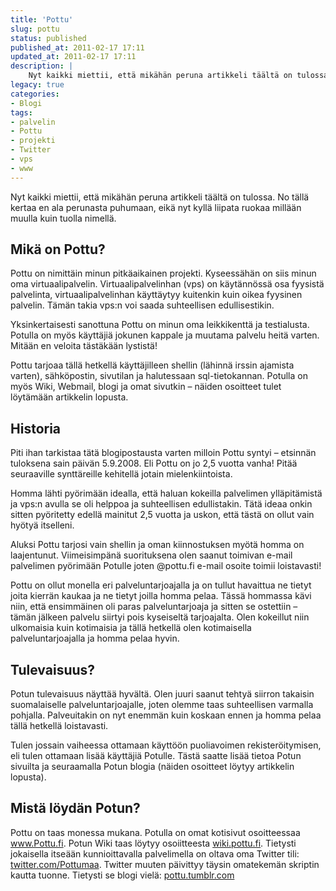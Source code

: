 ```yaml
---
title: 'Pottu'
slug: pottu
status: published
published_at: 2011-02-17 17:11
updated_at: 2011-02-17 17:11
description: |
    Nyt kaikki miettii, että mikähän peruna artikkeli täältä on tulossa. No tällä kertaa en ala perunasta puhumaan, eikä nyt kyllä liipata ruokaa millään muulla kuin tuolla nimellä. Mikä on Pottu? Pottu on nimittäin minun pitkäaikainen projekti. Kyseessähän on siis minun oma virtuaalipalvelin. Virtuaalipalvelinhan (vps) on käytännössä osa fyysistä palvelinta, virtuaalipalvelinhan käyttäytyy kuitenkin kuin oikea fyysinen… Jatka lukemista Pottu
legacy: true
categories:
- Blogi
tags:
- palvelin
- Pottu
- projekti
- Twitter
- vps
- www
---
```


<p>Nyt kaikki miettii, että mikähän peruna artikkeli täältä on tulossa. No tällä kertaa en ala perunasta puhumaan, eikä nyt kyllä liipata ruokaa millään muulla kuin tuolla nimellä.</p>
<h2>Mikä on Pottu?</h2>
<p>Pottu on nimittäin minun pitkäaikainen projekti. Kyseessähän on siis minun oma virtuaalipalvelin. Virtuaalipalvelinhan (vps) on käytännössä osa fyysistä palvelinta, virtuaalipalvelinhan käyttäytyy kuitenkin kuin oikea fyysinen palvelin. Tämän takia vps:n voi saada suhteellisen edullisestikin.</p>
<p>Yksinkertaisesti sanottuna Pottu on minun oma leikkikenttä ja testialusta. Potulla on myös käyttäjiä jokunen kappale ja muutama palvelu heitä varten. Mitään en veloita tästäkään lystistä!</p>
<p>Pottu tarjoaa tällä hetkellä käyttäjilleen shellin (lähinnä irssin ajamista varten), sähköpostin, sivutilan ja halutessaan sql-tietokannan. Potulla on myös Wiki, Webmail, blogi ja omat sivutkin &#8211; näiden osoitteet tulet löytämään artikkelin lopusta.</p>
<h2>Historia</h2>
<p>Piti ihan tarkistaa tätä blogipostausta varten milloin Pottu syntyi &#8211; etsinnän tuloksena sain päivän 5.9.2008. Eli Pottu on jo 2,5 vuotta vanha! Pitää seuraaville synttäreille kehitellä jotain mielenkiintoista.</p>
<p>Homma lähti pyörimään idealla, että haluan kokeilla palvelimen ylläpitämistä ja vps:n avulla se oli helppoa ja suhteellisen edullistakin. Tätä ideaa onkin sitten pyöritetty edellä mainitut 2,5 vuotta ja uskon, että tästä on ollut vain hyötyä itselleni.</p>
<p>Aluksi Pottu tarjosi vain shellin ja oman kiinnostuksen myötä homma on laajentunut. Viimeisimpänä suorituksena olen saanut toimivan e-mail palvelimen pyörimään Potulle joten @pottu.fi e-mail osoite toimii loistavasti!</p>
<p>Pottu on ollut monella eri palveluntarjoajalla ja on tullut havaittua ne tietyt joita kierrän kaukaa ja ne tietyt joilla homma pelaa. Tässä hommassa kävi niin, että ensimmäinen oli paras palveluntarjoaja ja sitten se ostettiin &#8211; tämän jälkeen palvelu siirtyi pois kyseiseltä tarjoajalta. Olen kokeillut niin ulkomaisia kuin kotimaisia ja tällä hetkellä olen kotimaisella palveluntarjoajalla ja homma pelaa hyvin.</p>
<h2>Tulevaisuus?</h2>
<p>Potun tulevaisuus näyttää hyvältä. Olen juuri saanut tehtyä siirron takaisin suomalaiselle palveluntarjoajalle, joten olemme taas suhteellisen varmalla pohjalla. Palveuitakin on nyt enemmän kuin koskaan ennen ja homma pelaa tällä hetkellä loistavasti.</p>
<p>Tulen jossain vaiheessa ottamaan käyttöön puoliavoimen rekisteröitymisen, eli tulen ottamaan lisää käyttäjiä Potulle. Tästä saatte lisää tietoa Potun sivuilta ja seuraamalla Potun blogia (näiden osoitteet löytyy artikkelin lopusta).</p>
<h2>Mistä löydän Potun?</h2>
<p>Pottu on taas monessa mukana. Potulla on omat kotisivut osoitteessaa <a href="http://pottu.fi" target="_blank">www.Pottu.fi</a>. Potun Wiki taas löytyy osoiitteesta <a href="http://wiki.pottu.fi" target="_blank">wiki.pottu.fi</a>. Tietysti jokaisella itseään kunnioittavalla palvelimella on oltava oma Twitter tili: <a href="http://twitter.com/pottumaa" target="_blank">twitter.com/Pottumaa</a>. Twitter muuten päivittyy täysin omatekemän skriptin kautta tuonne. Tietysti se blogi vielä: <a href="http://pottu.tumblr.com">pottu.tumblr.com</a></p>
